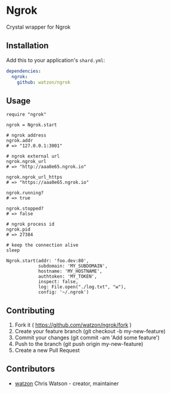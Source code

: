 # Ngrok

Crystal wrapper for Ngrok

## Installation

Add this to your application's `shard.yml`:

```yaml
dependencies:
  ngrok:
    github: watzon/ngrok
```

## Usage

```crystal
require "ngrok"

ngrok = Ngrok.start

# ngrok address
ngrok.addr
# => "127.0.0.1:3001"

# ngrok external url
ngrok.ngrok_url
# => "http://aaa0e65.ngrok.io"

ngrok.ngrok_url_https
# => "https://aaa0e65.ngrok.io"

ngrok.running?
# => true

ngrok.stopped?
# => false

# ngrok process id
ngrok.pid
# => 27384

# keep the connection alive
sleep
```

```crystal
Ngrok.start(addr: 'foo.dev:80',
            subdomain: 'MY_SUBDOMAIN',
            hostname: 'MY_HOSTNAME',
            authtoken: 'MY_TOKEN',
            inspect: false,
            log: File.open("./log.txt", "w"),
            config: '~/.ngrok')
```

## Contributing

1. Fork it ( https://github.com/watzon/ngrok/fork )
2. Create your feature branch (git checkout -b my-new-feature)
3. Commit your changes (git commit -am 'Add some feature')
4. Push to the branch (git push origin my-new-feature)
5. Create a new Pull Request

## Contributors

- [watzon](https://github.com/watzon) Chris Watson - creator, maintainer
